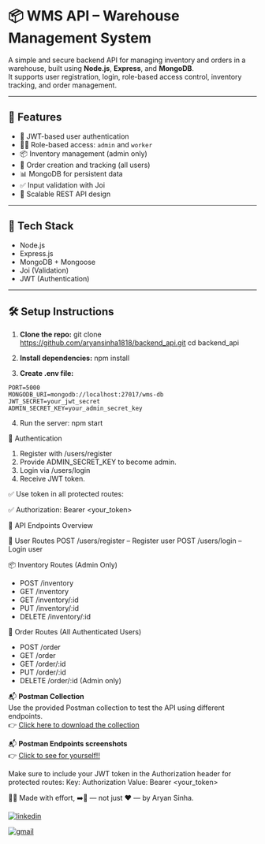 # 📦 WMS API – Warehouse Management System

A simple and secure backend API for managing inventory and orders in a warehouse, built using **Node.js**, **Express**, and **MongoDB**.  
It supports user registration, login, role-based access control, inventory tracking, and order management.

---
## 🚀 Features

- 🔐 JWT-based user authentication
- 🧑‍💼 Role-based access: `admin` and `worker`
- 📦 Inventory management (admin only)
- 📝 Order creation and tracking (all users)
- 📊 MongoDB for persistent data
- ✅ Input validation with Joi
- 🔄 Scalable REST API design

---

## 🔧 Tech Stack

- Node.js
- Express.js
- MongoDB + Mongoose
- Joi (Validation)
- JWT (Authentication)

---

## 🛠️ Setup Instructions

1. **Clone the repo:**
   git clone https://github.com/aryansinha1818/backend_api.git
   cd backend_api
   
2. **Install dependencies:**
   npm install

3. **Create .env file:**
```env
PORT=5000
MONGODB_URI=mongodb://localhost:27017/wms-db
JWT_SECRET=your_jwt_secret
ADMIN_SECRET_KEY=your_admin_secret_key
```

4. Run the server:
npm start

🔐 Authentication
1. Register with /users/register
2. Provide ADMIN_SECRET_KEY to become admin.
3. Login via /users/login
4. Receive JWT token.

✅ Use token in all protected routes:

✅ Authorization: Bearer <your_token>

📮 API Endpoints Overview

👤 User Routes
POST /users/register – Register user
POST /users/login – Login user

📦 Inventory Routes (Admin Only)
* POST /inventory
* GET /inventory
* GET /inventory/:id
* PUT /inventory/:id
* DELETE /inventory/:id

📝 Order Routes (All Authenticated Users)
* POST /order
* GET /order
* GET /order/:id
* PUT /order/:id
* DELETE /order/:id (Admin only)

📬 **Postman Collection**  
Use the provided Postman collection to test the API using different endpoints.  
👉 [Click here to download the collection](https://drive.google.com/file/d/1FQaer7WHkMca_47xCJLCrkm5gWXsRwQA/view?usp=sharing)

📬 **Postman Endpoints screenshots**  
👉 [Click to see for yourself!!](https://drive.google.com/file/d/1tWy1uUWjA01dWFpNIaL34UVIOmHbYPQ1/view?usp=sharing)


Make sure to include your JWT token in the Authorization header for protected routes:
Key: Authorization
Value: Bearer <your_token>

🙋‍♂️ 
Made with effort, ➡️🎯 — not just ❤️ — by Aryan Sinha.

[![linkedin](https://img.shields.io/badge/linkedin-0A66C2?style=for-the-badge&logo=linkedin&logoColor=white)](https://www.linkedin.com/in/aryan-sinha-877698212/)

[![gmail](https://img.shields.io/badge/gmail-EA4335?style=for-the-badge&logo=gmail&logoColor=white)](mailto:aryan.sinha1818@gmail.com)


   
